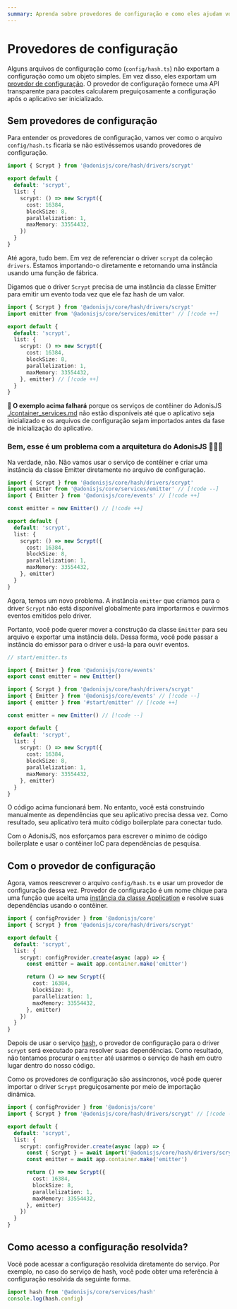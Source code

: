 ```yaml
---
summary: Aprenda sobre provedores de configuração e como eles ajudam você a calcular preguiçosamente a configuração após o aplicativo ser inicializado.
---
```


# Provedores de configuração

Alguns arquivos de configuração como (`config/hash.ts`) não exportam a configuração como um objeto simples. Em vez disso, eles exportam um [provedor de configuração](https://github.com/adonisjs/core/blob/main/src/config_provider.ts#L16). O provedor de configuração fornece uma API transparente para pacotes calcularem preguiçosamente a configuração após o aplicativo ser inicializado.

## Sem provedores de configuração

Para entender os provedores de configuração, vamos ver como o arquivo `config/hash.ts` ficaria se não estivéssemos usando provedores de configuração.

```ts
import { Scrypt } from '@adonisjs/core/hash/drivers/scrypt'

export default {
  default: 'scrypt',
  list: {
    scrypt: () => new Scrypt({
      cost: 16384,
      blockSize: 8,
      parallelization: 1,
      maxMemory: 33554432,
    })
  }
}
```

Até agora, tudo bem. Em vez de referenciar o driver `scrypt` da coleção `drivers`. Estamos importando-o diretamente e retornando uma instância usando uma função de fábrica.

Digamos que o driver `Scrypt` precisa de uma instância da classe Emitter para emitir um evento toda vez que ele faz hash de um valor.

```ts
import { Scrypt } from '@adonisjs/core/hash/drivers/scrypt'
import emitter from '@adonisjs/core/services/emitter' // [!code ++]

export default {
  default: 'scrypt',
  list: {
    scrypt: () => new Scrypt({
      cost: 16384,
      blockSize: 8,
      parallelization: 1,
      maxMemory: 33554432,
    }, emitter) // [!code ++]
  }
}
```

**🚨 O exemplo acima falhará** porque os serviços de contêiner do AdonisJS [./container_services.md](./container_services.md) não estão disponíveis até que o aplicativo seja inicializado e os arquivos de configuração sejam importados antes da fase de inicialização do aplicativo.

### Bem, esse é um problema com a arquitetura do AdonisJS 🤷🏻‍♂️
Na verdade, não. Não vamos usar o serviço de contêiner e criar uma instância da classe Emitter diretamente no arquivo de configuração.

```ts
import { Scrypt } from '@adonisjs/core/hash/drivers/scrypt'
import emitter from '@adonisjs/core/services/emitter' // [!code --]
import { Emitter } from '@adonisjs/core/events' // [!code ++]

const emitter = new Emitter() // [!code ++]

export default {
  default: 'scrypt',
  list: {
    scrypt: () => new Scrypt({
      cost: 16384,
      blockSize: 8,
      parallelization: 1,
      maxMemory: 33554432,
    }, emitter)
  }
}
```

Agora, temos um novo problema. A instância `emitter` que criamos para o driver `Scrypt` não está disponível globalmente para importarmos e ouvirmos eventos emitidos pelo driver.

Portanto, você pode querer mover a construção da classe `Emitter` para seu arquivo e exportar uma instância dela. Dessa forma, você pode passar a instância do emissor para o driver e usá-la para ouvir eventos.

```ts
// start/emitter.ts

import { Emitter } from '@adonisjs/core/events'
export const emitter = new Emitter()
```

```ts
import { Scrypt } from '@adonisjs/core/hash/drivers/scrypt'
import { Emitter } from '@adonisjs/core/events' // [!code --]
import { emitter } from '#start/emitter' // [!code ++]

const emitter = new Emitter() // [!code --]

export default {
  default: 'scrypt',
  list: {
    scrypt: () => new Scrypt({
      cost: 16384,
      blockSize: 8,
      parallelization: 1,
      maxMemory: 33554432,
    }, emitter)
  }
}
```

O código acima funcionará bem. No entanto, você está construindo manualmente as dependências que seu aplicativo precisa dessa vez. Como resultado, seu aplicativo terá muito código boilerplate para conectar tudo.

Com o AdonisJS, nos esforçamos para escrever o mínimo de código boilerplate e usar o contêiner IoC para dependências de pesquisa.

## Com o provedor de configuração
Agora, vamos reescrever o arquivo `config/hash.ts` e usar um provedor de configuração dessa vez. Provedor de configuração é um nome chique para uma função que aceita uma [instância da classe Application](./application.md) e resolve suas dependências usando o contêiner.

```ts {1,7-16}
import { configProvider } from '@adonisjs/core'
import { Scrypt } from '@adonisjs/core/hash/drivers/scrypt'

export default {
  default: 'scrypt',
  list: {
    scrypt: configProvider.create(async (app) => {
      const emitter = await app.container.make('emitter')

      return () => new Scrypt({
        cost: 16384,
        blockSize: 8,
        parallelization: 1,
        maxMemory: 33554432,
      }, emitter)
    })
  }
}
```

Depois de usar o serviço [hash](../security/hashing.md), o provedor de configuração para o driver `scrypt` será executado para resolver suas dependências. Como resultado, não tentamos procurar o `emitter` até usarmos o serviço de hash em outro lugar dentro do nosso código.

Como os provedores de configuração são assíncronos, você pode querer importar o driver `Scrypt` preguiçosamente por meio de importação dinâmica.

```ts
import { configProvider } from '@adonisjs/core'
import { Scrypt } from '@adonisjs/core/hash/drivers/scrypt' // [!code --]

export default {
  default: 'scrypt',
  list: {
    scrypt: configProvider.create(async (app) => {
      const { Scrypt } = await import('@adonisjs/core/hash/drivers/scrypt') // [!code ++]
      const emitter = await app.container.make('emitter')

      return () => new Scrypt({
        cost: 16384,
        blockSize: 8,
        parallelization: 1,
        maxMemory: 33554432,
      }, emitter)
    })
  }
}
```

## Como acesso a configuração resolvida?
Você pode acessar a configuração resolvida diretamente do serviço. Por exemplo, no caso do serviço de hash, você pode obter uma referência à configuração resolvida da seguinte forma.

```ts
import hash from '@adonisjs/core/services/hash'
console.log(hash.config)
```
